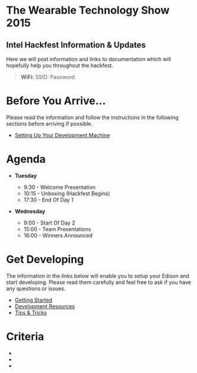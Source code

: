 # The Wearable Technology Show 2015

## Intel Hackfest Information & Updates

Here we will post information and links to documentation which will hopefully help you throughout the hackfest.

> <strong>WiFi:</strong> SSID: Password:

Before You Arrive...
====================
Please read the information and follow the instructions in the following sections before arriving if possible.

* [Setting Up Your Development Machine](../master/Documentation/Setup.md)

Agenda
======
* <strong>Tuesday</strong>
	- 9:30 - Welcome Presentation
	- 10:15 - Unboxing (Hackfest Begins)
	- 17:30 - End Of Day 1

* <strong>Wednesday</strong>
	- 9:00 - Start Of Day 2
	- 15:00 - Team Presentations
	- 16:00 - Winners Announced

Get Developing
==============
The information in the links below will enable you to setup your Edison and start developing. Please read them carefully and feel free to ask if you have any questions or issues.

* [Getting Started](../master/Documentation/Getting_Started.md)
* [Development Resources](../master/Documentation/Development.md)
* [Tips & Tricks](../master/Documentation/Tips.md)

Criteria
========
*
*
*
